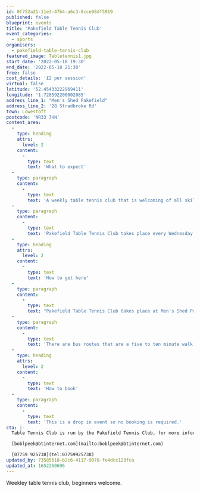 ```yaml
---
id: 0f752a21-11e3-47b4-a6c3-8cce98df5919
published: false
blueprint: events
title: 'Pakefield Table Tennis Club'
event_categories:
  - sports
organisers:
  - pakefield-table-tennis-club
featured_image: Tabletennis1.jpg
start_date: '2022-05-18 19:30'
end_date: '2022-05-18 21:30'
free: false
cost_details: '£2 per session'
virtual: false
latitude: '52.45433222969411'
longitude: '1.728592200002085'
address_line_1: "Men's Shed Pakefield"
address_line_2: '28 Stradbroke Rd'
town: Lowestoft
postcode: 'NR33 7HN'
content_area:
  -
    type: heading
    attrs:
      level: 2
    content:
      -
        type: text
        text: 'What to expect'
  -
    type: paragraph
    content:
      -
        type: text
        text: 'A weekly table tennis club that is welcoming of all skill levels, so whether you are a beginner or a pro come give it a go.'
  -
    type: paragraph
    content:
      -
        type: text
        text: 'Pakefield Table Tennis Club takes place every Wednesday. '
  -
    type: heading
    attrs:
      level: 2
    content:
      -
        type: text
        text: 'How to get here'
  -
    type: paragraph
    content:
      -
        type: text
        text: "Pakefield Table Tennis Club takes place at Men's Shed Pakefield, NR33 7HN."
  -
    type: paragraph
    content:
      -
        type: text
        text: 'There are bus routes that are a five to ten minute walk from the venue.'
  -
    type: heading
    attrs:
      level: 2
    content:
      -
        type: text
        text: 'How to book'
  -
    type: paragraph
    content:
      -
        type: text
        text: 'This is a drop in event so no booking is required.'
cta: |-
  Table Tennis Club is run by the Pakefield Tennis Club, for more information please get in touch via:

  [boblpeek@btinternet.com](mailto:boblpeek@btinternet.com)

  [07759 925738](tel:07759925738)
updated_by: 73585618-b2c6-4117-9078-fe4dcc123fca
updated_at: 1652260696
---
```

Weekley table tennis club, beginners welcome.